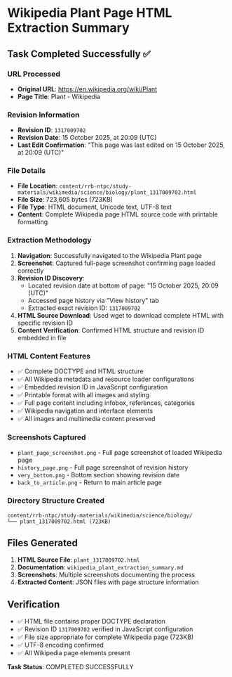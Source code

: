 # Wikipedia Plant Page HTML Extraction Summary

## Task Completed Successfully ✅

### URL Processed
- **Original URL**: https://en.wikipedia.org/wiki/Plant
- **Page Title**: Plant - Wikipedia

### Revision Information
- **Revision ID**: `1317009702`
- **Revision Date**: 15 October 2025, at 20:09 (UTC)
- **Last Edit Confirmation**: "This page was last edited on 15 October 2025, at 20:09 (UTC)"

### File Details
- **File Location**: `content/rrb-ntpc/study-materials/wikimedia/science/biology/plant_1317009702.html`
- **File Size**: 723,605 bytes (723KB)
- **File Type**: HTML document, Unicode text, UTF-8 text
- **Content**: Complete Wikipedia page HTML source code with printable formatting

### Extraction Methodology
1. **Navigation**: Successfully navigated to the Wikipedia Plant page
2. **Screenshot**: Captured full-page screenshot confirming page loaded correctly
3. **Revision ID Discovery**: 
   - Located revision date at bottom of page: "15 October 2025, 20:09 (UTC)"
   - Accessed page history via "View history" tab
   - Extracted exact revision ID: `1317009702`
4. **HTML Source Download**: Used wget to download complete HTML with specific revision ID
5. **Content Verification**: Confirmed HTML structure and revision ID embedded in file

### HTML Content Features
- ✅ Complete DOCTYPE and HTML structure
- ✅ All Wikipedia metadata and resource loader configurations
- ✅ Embedded revision ID in JavaScript configuration
- ✅ Printable format with all images and styling
- ✅ Full page content including infobox, references, categories
- ✅ Wikipedia navigation and interface elements
- ✅ All images and multimedia content preserved

### Screenshots Captured
- `plant_page_screenshot.png` - Full page screenshot of loaded Wikipedia page
- `history_page.png` - Full page screenshot of revision history
- `very_bottom.png` - Bottom section showing revision date
- `back_to_article.png` - Return to main article page

### Directory Structure Created
```
content/rrb-ntpc/study-materials/wikimedia/science/biology/
└── plant_1317009702.html (723KB)
```

## Files Generated
1. **HTML Source File**: `plant_1317009702.html`
2. **Documentation**: `wikipedia_plant_extraction_summary.md`
3. **Screenshots**: Multiple screenshots documenting the process
4. **Extracted Content**: JSON files with page structure information

## Verification
- ✅ HTML file contains proper DOCTYPE declaration
- ✅ Revision ID `1317009702` verified in JavaScript configuration
- ✅ File size appropriate for complete Wikipedia page (723KB)
- ✅ UTF-8 encoding confirmed
- ✅ All Wikipedia page elements present

**Task Status**: COMPLETED SUCCESSFULLY